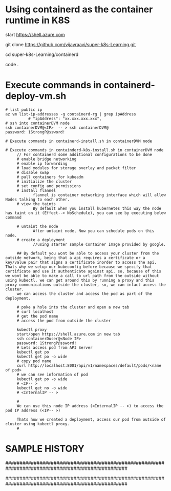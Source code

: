 # Using containerd as the container runtime in K8S 
start https://shell.azure.com

git clone https://github.com/vijayraavi/super-k8s-Learning.git

cd super-k8s-Learning/containerd


code .

# Execute commands in containerd-deploy-vm.sh  
    # list public ip
    az vm list-ip-addresses -g containerd-rg | grep ipAddress
              # "ipAddress": "xx.xxx.xxx.xxx",
    # ssh into containerDVM node
    ssh containerDVM@<IP>  -- > ssh containerDVM@
    password: 1StrongP@ssword!

    # Execute commands in containerd-install.sh in containerDVM node 

    # Execute commands in containderd-k8s-install.sh in containerDVM node 
         // For containerd some additional configurations to be done
         # enable bridge networking
         # enable ip forwarding
         # load modules for storage overlay and packet filter
         # disable swap
         # pull containers for kubeadm
         # initialize the cluster
         # set config and permissions
         # install flannel 
                flannel is container networking interface which will allow Nodes talking to each other.
         # view the taints
                By default when you install kubernetes this way the node has taint on it (Effect--> NoSchedule), you can see by executing below command

         # untaint the node
                After untaint node, Now you can schedule pods on this node.
         # create a deployment
                //using starter sample Container Image provided by google.

         ## By default you wont be able to access your cluster from the outside network, being that a api requires a certificate or a key/value pair that signs a certificate inorder to access the api. Thats why we setup our kubeconfig before because we specify that certificate and use it authenticate against api. so, because of this we wont be able to make a call to url path from the outside without using kubectl. we can get around this by running a proxy and this proxy communications outside the cluster, so, we can infact access the cluster.
         we can access the cluster and access the pod as part of the deployment.

         # poke a hole into the cluster and open a new tab
         # curl localhost
         # get the pod name
         # access the pod from outside the cluster

         kubectl proxy
         start/open https://shell.azure.com in new tab
         ssh containerDuser@<Node IP>
         password: 1StrongP@ssword!
         # Lets access pod from API Server
         kubectl get po
         kubectl get po -o wide
         # copy pod name
         curl http://localhost:8001/api/v1/namespaces/default/pods/<name of pod>
         # we can see information of pod
         kubectl get po -o wide
         # <IP-- >
         kubectl get no -o wide
         # <InternalIP -- >

         #
         We can use this node IP address (<InternalIP -- >) to access the pod IP address (<IP-- >)
         
         Thats how we created a deployment, access our pod from outside of cluster using kubectl proxy.
         #



# SAMPLE HISTORY
###################################################################################################

###################################################################################################










